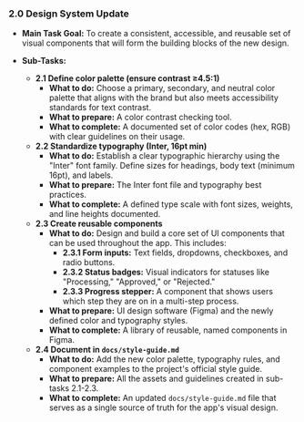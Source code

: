 ### 2.0 Design System Update
*   **Main Task Goal:** To create a consistent, accessible, and reusable set of visual components that will form the building blocks of the new design.

*   **Sub-Tasks:**
    *   **2.1 Define color palette (ensure contrast ≥4.5:1)**
        *   **What to do:** Choose a primary, secondary, and neutral color palette that aligns with the brand but also meets accessibility standards for text contrast.
        *   **What to prepare:** A color contrast checking tool.
        *   **What to complete:** A documented set of color codes (hex, RGB) with clear guidelines on their usage.
    *   **2.2 Standardize typography (Inter, 16pt min)**
        *   **What to do:** Establish a clear typographic hierarchy using the "Inter" font family. Define sizes for headings, body text (minimum 16pt), and labels.
        *   **What to prepare:** The Inter font file and typography best practices.
        *   **What to complete:** A defined type scale with font sizes, weights, and line heights documented.
    *   **2.3 Create reusable components**
        *   **What to do:** Design and build a core set of UI components that can be used throughout the app. This includes:
            *   **2.3.1 Form inputs:** Text fields, dropdowns, checkboxes, and radio buttons.
            *   **2.3.2 Status badges:** Visual indicators for statuses like "Processing," "Approved," or "Rejected."
            *   **2.3.3 Progress stepper:** A component that shows users which step they are on in a multi-step process.
        *   **What to prepare:** UI design software (Figma) and the newly defined color and typography styles.
        *   **What to complete:** A library of reusable, named components in Figma.
    *   **2.4 Document in `docs/style-guide.md`**
        *   **What to do:** Add the new color palette, typography rules, and component examples to the project's official style guide.
        *   **What to prepare:** All the assets and guidelines created in sub-tasks 2.1-2.3.
        *   **What to complete:** An updated `docs/style-guide.md` file that serves as a single source of truth for the app's visual design.